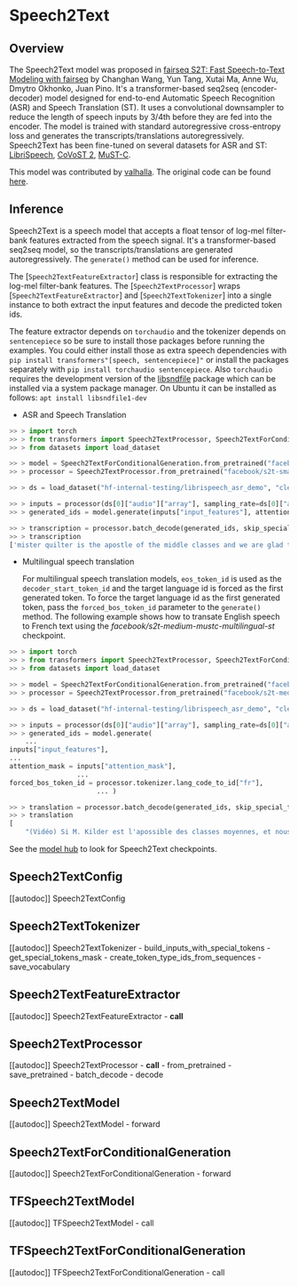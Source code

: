 <!--Copyright 2021 The HuggingFace Team. All rights reserved.

Licensed under the Apache License, Version 2.0 (the "License"); you may not use this file except in compliance with
the License. You may obtain a copy of the License at

http://www.apache.org/licenses/LICENSE-2.0

Unless required by applicable law or agreed to in writing, software distributed under the License is distributed on
an "AS IS" BASIS, WITHOUT WARRANTIES OR CONDITIONS OF ANY KIND, either express or implied. See the License for the
specific language governing permissions and limitations under the License.

⚠️ Note that this file is in Markdown but contain specific syntax for our doc-builder (similar to MDX) that may not be
rendered properly in your Markdown viewer.

-->

# Speech2Text

## Overview

The Speech2Text model was proposed in [fairseq S2T: Fast Speech-to-Text Modeling with fairseq](https://arxiv.org/abs/2010.05171) by Changhan Wang, Yun Tang, Xutai Ma, Anne Wu, Dmytro Okhonko, Juan Pino. It's a
transformer-based seq2seq (encoder-decoder) model designed for end-to-end Automatic Speech Recognition (ASR) and Speech
Translation (ST). It uses a convolutional downsampler to reduce the length of speech inputs by 3/4th before they are
fed into the encoder. The model is trained with standard autoregressive cross-entropy loss and generates the
transcripts/translations autoregressively. Speech2Text has been fine-tuned on several datasets for ASR and ST:
[LibriSpeech](http://www.openslr.org/12), [CoVoST 2](https://github.com/facebookresearch/covost), [MuST-C](https://ict.fbk.eu/must-c/).

This model was contributed by [valhalla](https://huggingface.co/valhalla). The original code can be found [here](https://github.com/pytorch/fairseq/tree/master/examples/speech_to_text).

## Inference

Speech2Text is a speech model that accepts a float tensor of log-mel filter-bank features extracted from the speech
signal. It's a transformer-based seq2seq model, so the transcripts/translations are generated autoregressively. The
`generate()` method can be used for inference.

The [`Speech2TextFeatureExtractor`] class is responsible for extracting the log-mel filter-bank
features. The [`Speech2TextProcessor`] wraps [`Speech2TextFeatureExtractor`] and
[`Speech2TextTokenizer`] into a single instance to both extract the input features and decode the
predicted token ids.

The feature extractor depends on `torchaudio` and the tokenizer depends on `sentencepiece` so be sure to
install those packages before running the examples. You could either install those as extra speech dependencies with
`pip install transformers"[speech, sentencepiece]"` or install the packages separately with `pip install torchaudio sentencepiece`. Also `torchaudio` requires the development version of the [libsndfile](http://www.mega-nerd.com/libsndfile/) package which can be installed via a system package manager. On Ubuntu it can
be installed as follows: `apt install libsndfile1-dev`

- ASR and Speech Translation

```python
>> > import torch
>> > from transformers import Speech2TextProcessor, Speech2TextForConditionalGeneration
>> > from datasets import load_dataset

>> > model = Speech2TextForConditionalGeneration.from_pretrained("facebook/s2t-small-librispeech-asr")
>> > processor = Speech2TextProcessor.from_pretrained("facebook/s2t-small-librispeech-asr")

>> > ds = load_dataset("hf-internal-testing/librispeech_asr_demo", "clean", split="validation")

>> > inputs = processor(ds[0]["audio"]["array"], sampling_rate=ds[0]["audio"]["sampling_rate"], return_tensors="pt")
>> > generated_ids = model.generate(inputs["input_features"], attention_mask=inputs["attention_mask"])

>> > transcription = processor.batch_decode(generated_ids, skip_special_tokens=True)
>> > transcription
['mister quilter is the apostle of the middle classes and we are glad to welcome his gospel']
```

- Multilingual speech translation

  For multilingual speech translation models, `eos_token_id` is used as the `decoder_start_token_id` and
  the target language id is forced as the first generated token. To force the target language id as the first
  generated token, pass the `forced_bos_token_id` parameter to the `generate()` method. The following
  example shows how to transate English speech to French text using the *facebook/s2t-medium-mustc-multilingual-st*
  checkpoint.

```python
>> > import torch
>> > from transformers import Speech2TextProcessor, Speech2TextForConditionalGeneration
>> > from datasets import load_dataset

>> > model = Speech2TextForConditionalGeneration.from_pretrained("facebook/s2t-medium-mustc-multilingual-st")
>> > processor = Speech2TextProcessor.from_pretrained("facebook/s2t-medium-mustc-multilingual-st")

>> > ds = load_dataset("hf-internal-testing/librispeech_asr_demo", "clean", split="validation")

>> > inputs = processor(ds[0]["audio"]["array"], sampling_rate=ds[0]["audio"]["sampling_rate"], return_tensors="pt")
>> > generated_ids = model.generate(
    ...
inputs["input_features"],
...
attention_mask = inputs["attention_mask"],
                 ...
forced_bos_token_id = processor.tokenizer.lang_code_to_id["fr"],
                      ... )

>> > translation = processor.batch_decode(generated_ids, skip_special_tokens=True)
>> > translation
[
    "(Vidéo) Si M. Kilder est l'apossible des classes moyennes, et nous sommes heureux d'être accueillis dans son évangile."]
```

See the [model hub](https://huggingface.co/models?filter=speech_to_text) to look for Speech2Text checkpoints.

## Speech2TextConfig

[[autodoc]] Speech2TextConfig

## Speech2TextTokenizer

[[autodoc]] Speech2TextTokenizer
    - build_inputs_with_special_tokens
    - get_special_tokens_mask
    - create_token_type_ids_from_sequences
    - save_vocabulary

## Speech2TextFeatureExtractor

[[autodoc]] Speech2TextFeatureExtractor
    - __call__

## Speech2TextProcessor

[[autodoc]] Speech2TextProcessor
    - __call__
    - from_pretrained
    - save_pretrained
    - batch_decode
    - decode

<frameworkcontent>
<pt>

## Speech2TextModel

[[autodoc]] Speech2TextModel
    - forward

## Speech2TextForConditionalGeneration

[[autodoc]] Speech2TextForConditionalGeneration
    - forward

</pt>
<tf>

## TFSpeech2TextModel

[[autodoc]] TFSpeech2TextModel
    - call

## TFSpeech2TextForConditionalGeneration

[[autodoc]] TFSpeech2TextForConditionalGeneration
    - call

</tf>
</frameworkcontent>
